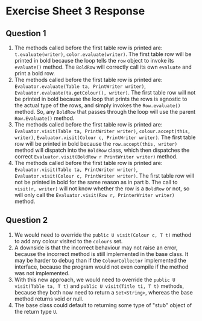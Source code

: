 # Exercise Sheet 3 Response
## Question 1
1. The methods called before the first table row is printed are: `t.evaluate(writer)`, `color.evaluate(writer)`. The first table row will be printed in bold because the loop tells the `row` object to invoke its `evaluate()` method. The `BoldRow` will correctly call its own `evaluate` and print a bold row.
2. The methods called before the first table row is printed are: `Evaluator.evaluate(Table ta, PrintWriter writer)`, `Evaluator.evaluate(ta.getColour(), writer)`. The first table row will not be printed in bold because the loop that prints the rows is agnostic to the actual type of the rows, and simply invokes the `Row.evaluate()` method. So, any `BoldRow` that passes through the loop will use the parent `Row.Evaluate()` method.
3. The methods called before the first table row is printed are: `Evaluator.visit(Table ta, PrintWriter writer)`, `colour.accept(this, writer)`, `Evaluator.visit(Colour c, PrintWriter writer)`. The first table row will be printed in bold because the `row.accept(this, writer)` method will dispatch into the `BoldRow` class, which then dispatches the correct `Evaluator.visit(BoldRow r PrintWriter writer)` method. 
4. The methods called before the first table row is printed are: `Evaluator.visit(Table ta, PrintWriter writer)`, `Evaluator.visit(Colour c, PrintWriter writer)`. The first table row will not be printed in bold for the same reason as in part b. The call to `visit(r, writer)` will not know whether the row is a `BoldRow` or not, so will only call the `Evaluator.visit(Row r, PrinterWriter writer)` method.
## Question 2
1. We would need to override the `public U visit(Colour c, T t)` method to add any colour visited to the `colours` set. 
2. A downside is that the incorrect behaviour may not raise an error, because the incorrect method is still implemented in the base class. It may be harder to debug than if the `ColourCollector` implemented the interface, because the program would not even compile if the method was not implemented.
3. With this new approach, we would need to override the `public U visit(Table ta, T t)` and `public U visit(Title ti, T t)` methods, because they both now need to return a `Set<String>`, whereas the base method returns void or null. 
4. The base class could default to returning some type of "stub" object of the return type `U`.